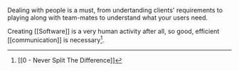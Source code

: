 Dealing with people is a must, from undertanding clients' requirements to playing along with team-mates to understand what your users need.

Creating [[Software]] is a very human activity after all, so good, efficient [[communication]] is necessary[^1].

[^1]: [[0 - Never Split The Difference]]